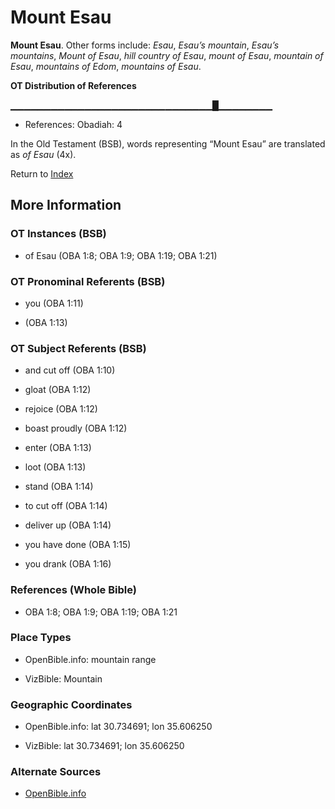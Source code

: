# Mount Esau
**Mount Esau**. 
Other forms include: 
*Esau*, *Esau’s mountain*, *Esau’s mountains*, *Mount of Esau*, *hill country of Esau*, *mount of Esau*, *mountain of Esau*, *mountains of Edom*, *mountains of Esau*. 


**OT Distribution of References**

▁▁▁▁▁▁▁▁▁▁▁▁▁▁▁▁▁▁▁▁▁▁▁▁▁▁▁▁▁▁█▁▁▁▁▁▁▁▁
* References: Obadiah: 4



In the Old Testament (BSB), words representing “Mount Esau” are translated as 
*of Esau* (4x). 




Return to [Index](00-Index.md)

## More Information

### OT Instances (BSB)

* of Esau (OBA 1:8; OBA 1:9; OBA 1:19; OBA 1:21)



### OT Pronominal Referents (BSB)

* you (OBA 1:11)

*  (OBA 1:13)



### OT Subject Referents (BSB)

* and cut off (OBA 1:10)

* gloat (OBA 1:12)

* rejoice (OBA 1:12)

* boast proudly (OBA 1:12)

* enter (OBA 1:13)

* loot (OBA 1:13)

* stand (OBA 1:14)

* to cut off (OBA 1:14)

* deliver up (OBA 1:14)

* you have done (OBA 1:15)

* you drank (OBA 1:16)



### References (Whole Bible)

* OBA 1:8; OBA 1:9; OBA 1:19; OBA 1:21


### Place Types

* OpenBible.info: mountain range

* VizBible: Mountain



### Geographic Coordinates

* OpenBible.info: lat 30.734691; lon 35.606250

* VizBible: lat 30.734691; lon 35.606250



### Alternate Sources

* [OpenBible.info](https://www.openbible.info/geo/ancient/a8e843f)



